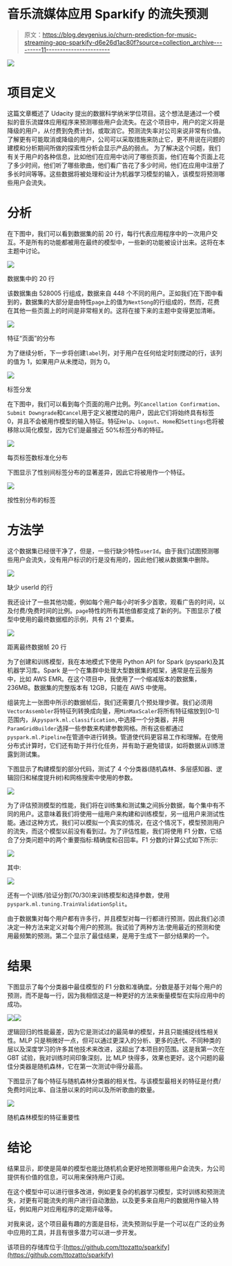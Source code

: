 # 音乐流媒体应用 Sparkify 的流失预测

> 原文：<https://blog.devgenius.io/churn-prediction-for-music-streaming-app-sparkify-d6e26d1ac80f?source=collection_archive---------11----------------------->

![](img/b8f8a76297b60484e79e284f233cabc0.png)

# 项目定义

这篇文章概述了 Udacity 提出的数据科学纳米学位项目。这个想法是通过一个模拟的音乐流媒体应用程序来预测哪些用户会流失。在这个项目中，用户的定义将是降级的用户，从付费到免费计划，或取消它。预测流失率对公司来说非常有价值。了解更有可能取消或降级的用户，公司可以采取措施来防止它，更不用说在问题的建模和分析期间所做的探索性分析会显示产品的弱点。
为了解决这个问题，我们有关于用户的各种信息，比如他们在应用中访问了哪些页面，他们在每个页面上花了多少时间，他们听了哪些歌曲，他们看广告花了多少时间，他们在应用中注册了多长时间等等。这些数据将被处理和设计为机器学习模型的输入，该模型将预测哪些用户会流失。

# 分析

在下图中，我们可以看到数据集的前 20 行，每行代表应用程序中的一次用户交互。不是所有的功能都被用在最终的模型中，一些新的功能被设计出来。这将在本主题中讨论。

![](img/e5fd1288481eb00a5b19aa6fc487e273.png)

数据集中的 20 行

该数据集由 528005 行组成，数据来自 448 个不同的用户。正如我们在下图中看到的，数据集的大部分是由特性`page`上的值为`NextSong`的行组成的，然而，花费在其他一些页面上的时间是非常相关的。这将在接下来的主题中变得更加清晰。

![](img/9b20a30e43fc0ad710e09e5d1bc38215.png)

特征“页面”的分布

为了继续分析，下一步将创建`label`列，对于用户在任何给定时刻搅动的行，该列的值为 1，如果用户从未搅动，则为 0。

![](img/eedafdb1a10b860e26214c3b178a5201.png)

标签分发

在下图中，我们可以看到每个页面的用户比例。列`Cancellation Confirmation`、`Submit Downgrade`和`Cancel`用于定义被搅动的用户，因此它们将始终具有标签 0，并且不会被用作模型的输入特征。特征`Help`、`Logout`、`Home`和`Settings`也将被移除以简化模型，因为它们是最接近 50%标签分布的特征。

![](img/71291df14e612f5f425dc54724e3dd2b.png)

每页标签数标准化分布

下图显示了性别间标签分布的显著差异，因此它将被用作一个特征。

![](img/97e14b3b41e16c1915d2ca664256547f.png)

按性别分布的标签

# 方法学

这个数据集已经很干净了，但是，一些行缺少特性`userId`。由于我们试图预测哪些用户会流失，没有用户标识的行是没有用的，因此他们被从数据集中删除。

![](img/6a548b9d9a84189e676d7520beb556ef.png)

缺少 userId 的行

我还设计了一些其他功能，例如每个用户每小时听多少首歌，观看广告的时间，以及付费/免费时间的比例。`page`特性的所有其他值都变成了新的列。下图显示了模型中使用的最终数据框的示例，共有 21 个要素。

![](img/c7da88c10c76535495d43f863462bc1a.png)

距离最终数据帧 20 行

为了创建和训练模型，我在本地模式下使用 Python API for Spark (pyspark)及其机器学习库。Spark 是一个在集群中处理大型数据集的框架，通常是在云服务中，比如 AWS EMR。在这个项目中，我使用了一个缩减版本的数据集，236MB。数据集的完整版本有 12GB，只能在 AWS 中使用。

组装完上一张图中所示的数据帧后，我们还需要几个预处理步骤。我们必须用`VectorAssembler`将特征列转换成向量，用`MinMaxScaler`将所有特征缩放到[0–1]范围内，从`pyspark.ml.classification,`中选择一个分类器，并用`ParamGridBuilder`选择一些参数来构建参数网格。所有这些都通过`pyspark.ml.Pipeline`在管道中进行转换。管道使代码更容易工作和理解。在使用分布式计算时，它们还有助于并行化任务，并有助于避免错误，如将数据从训练泄露到测试集。

下图显示了构建模型的部分代码，测试了 4 个分类器(随机森林、多层感知器、逻辑回归和梯度提升树)和网格搜索中使用的参数。

![](img/a72bba2239229abfbab8777e4e9b734f.png)

为了评估预测模型的性能，我们将在训练集和测试集之间拆分数据，每个集中有不同的用户。这意味着我们将使用一组用户来构建和训练模型，另一组用户来测试性能。通过这种方式，我们可以模拟一个真实的情况，在这个情况下，模型预测用户的流失，而这个模型以前没有看到过。为了评估性能，我们将使用 F1 分数，它结合了分类问题中的两个重要指标:精确度和召回率。F1 分数的计算公式如下所示:

![](img/dd0cd838699c38c624b1134342d102ec.png)

其中:

![](img/a936aa64182f7f34f48e239e656ceff5.png)

还有一个训练/验证分割(70/30)来训练模型和选择参数，使用`pyspark.ml.tuning.TrainValidationSplit`。

由于数据集对每个用户都有许多行，并且模型对每一行都进行预测，因此我们必须决定一种方法来定义对每个用户的预测。我试验了两种方法:使用最近的预测和使用最频繁的预测。第二个显示了最佳结果，是用于生成下一部分结果的一个。

# 结果

下图显示了每个分类器中最佳模型的 F1 分数和准确度。分数是基于对每个用户的预测，而不是每一行，因为我相信这是一种更好的方法来衡量模型在实际应用中的成功。

![](img/bd2ef4f584720c63ab1d90033808879d.png)![](img/c75772aa030bb11d76144fe6ebfd36a8.png)

逻辑回归的性能最差，因为它是测试过的最简单的模型，并且只能捕捉线性相关性。MLP 只是稍微好一点，但可以通过更深入的分析、更多的迭代、不同种类的层以及深度学习的许多其他技术来改进，这超出了本项目的范围。这是我第一次在 GBT 试验，我对训练时间印象深刻，比 MLP 快得多，效果也更好。这个问题的最佳分类器是随机森林，它在第一次测试中得分最高。

下图显示了每个特征与随机森林分类器的相关性。与该模型最相关的特征是付费/免费时间比率、自注册以来的时间以及所听歌曲的数量。

![](img/bc76c31c90932b26369b7c23e463b44b.png)

随机森林模型的特征重要性

# 结论

结果显示，即使是简单的模型也能比随机机会更好地预测哪些用户会流失，为公司提供有价值的信息，可以用来保持用户订阅。

在这个模型中可以进行很多改进，例如更复杂的机器学习模型，实时训练和预测流失，对更有可能流失的用户进行自动激励，以及更多来自用户的数据用作输入特征，例如用户对应用程序的定期评级等。

对我来说，这个项目最有趣的方面是目标，流失预测似乎是一个可以在广泛的业务中应用的工具，并且有很多潜力可以进一步开发。

该项目的存储库位于:[https://github.com/ttozatto/sparkify](https://github.com/ttozatto/sparkify)
